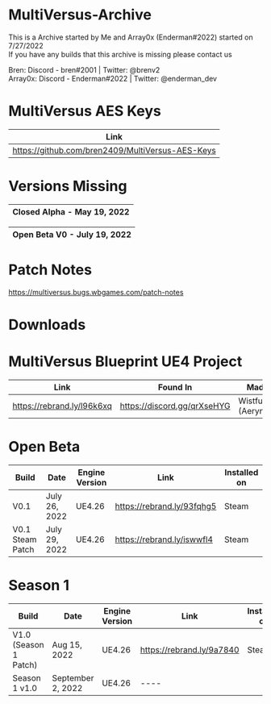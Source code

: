 # MultiVersus-Archive
This is a Archive started by Me and Array0x (Enderman#2022) started on 7/27/2022<br />
If you have any builds that this archive is missing please contact us

Bren: Discord - bren#2001 | Twitter: @brenv2<br />
Array0x: Discord - Enderman#2022 | Twitter: @enderman_dev

# MultiVersus AES Keys
| Link |
|------|
| https://github.com/bren2409/MultiVersus-AES-Keys |

# Versions Missing 

| Closed Alpha - May 19, 2022 |
|------------------------------|


| Open Beta V0 - July 19, 2022 |
|------------------------------|


# Patch Notes

https://multiversus.bugs.wbgames.com/patch-notes

# Downloads

# MultiVersus Blueprint UE4 Project
| Link | Found In | Made By | 
|------|----------|---------|
| https://rebrand.ly/l96k6xq | https://discord.gg/qrXseHYG | WistfulHopes (Aeryn) |

# Open Beta
| Build                  	 | Date          	 | Engine Version	    |		    Link             |		    Installed on             |     
| ------------------------------ | --------------------- | ------------------------ | ------------------------------ | ------------------------------ |
| V0.1        	 |  July 26, 2022	   	 | UE4.26	    |		https://rebrand.ly/93fqhg5                                   |             Steam
| V0.1 Steam Patch        	 |  July 29, 2022	   	 | UE4.26	    |		https://rebrand.ly/iswwfl4                                   |             Steam

# Season 1
| Build                  	 | Date          	 | Engine Version	    |		    Link             |		    Installed on             |     
| ------------------------------ | --------------------- | ------------------------ | ------------------------------ | ------------------------------ |
| V1.0 (Season 1 Patch) | Aug 15, 2022 | UE4.26 | https://rebrand.ly/9a7840 | Steam
| Season 1 v1.0 | September 2, 2022 | UE4.26 | ---- 
